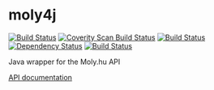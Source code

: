 moly4j
======
[![Build Status](https://travis-ci.org/tyutyutyu/moly4j.svg?branch=master)](https://travis-ci.org/tyutyutyu/moly4j)
[![Coverity Scan Build Status](https://scan.coverity.com/projects/4561/badge.svg)](https://scan.coverity.com/projects/4561)
[![Build Status](https://snap-ci.com/tyutyutyu/moly4j/branch/master/build_image)](https://snap-ci.com/tyutyutyu/moly4j/branch/master)
[![Dependency Status](https://www.versioneye.com/user/projects/54cb6aa2de7924f81a00019d/badge.svg?style=flat)](https://www.versioneye.com/user/projects/54cb6aa2de7924f81a00019d)
[![Build Status](https://semaphoreci.com/api/v1/projects/c82fbf23-e520-4fce-8fdc-244aa0805406/430621/badge.svg)](https://semaphoreci.com/tyutyutyu/moly4j)

Java wrapper for the Moly.hu API

[API documentation](http://moly.hu/dokumentumok/api)
